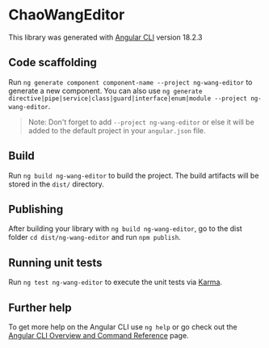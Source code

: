 # ChaoWangEditor

This library was generated with [Angular CLI](https://github.com/angular/angular-cli) version 18.2.3

## Code scaffolding

Run `ng generate component component-name --project ng-wang-editor` to generate a new component. You can also use `ng generate directive|pipe|service|class|guard|interface|enum|module --project ng-wang-editor`.
> Note: Don't forget to add `--project ng-wang-editor` or else it will be added to the default project in your `angular.json` file. 

## Build

Run `ng build ng-wang-editor` to build the project. The build artifacts will be stored in the `dist/` directory.

## Publishing

After building your library with `ng build ng-wang-editor`, go to the dist folder `cd dist/ng-wang-editor` and run `npm publish`.

## Running unit tests

Run `ng test ng-wang-editor` to execute the unit tests via [Karma](https://karma-runner.github.io).

## Further help

To get more help on the Angular CLI use `ng help` or go check out the [Angular CLI Overview and Command Reference](https://angular.io/cli) page.
